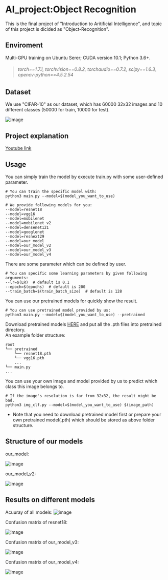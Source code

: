 # AI_project:Object Recognition
This is the final project of "Introduction to Aritificial Intelligence", and topic of this project is dicided as "Object-Recognition".

## Enviroment
Multi-GPU training on Ubuntu Serer; CUDA version 10.1; Python 3.6+.
> ###### torch==1.7.1, torchvision==0.8.2, torchaudio==0.7.2, scipy==1.6.3, opencv-python==4.5.2.54

## Dataset
We use "CIFAR-10" as our dataset, which has 60000 32x32 images and 10 different classes (50000 for train, 10000 for test).

![image](https://github.com/Tiffamy/Object_Recognition-AI_project-/blob/main/image/cifar-10.png)

## Project explanation
[Youtube link](https://drive.google.com/drive/folders/18hrbUlK1-fwN2j3exj2JmIf_pVcZTL_U?usp=sharing)

## Usage
You can simply train the model by execute train.py with some user-defined parameter.

```
# You can train the specific model with: 
python3 main.py --model=$(model_you_want_to_use)

# We provide following models for you:
--model=resnet18
--model=vgg16
--model=mobilenet
--model=mobilenet_v2
--model=densenet121
--model=googlenet
--model=resnext29
--model=our_model
--model=our_model_v2
--model=our_model_v3
--model=our_model_v4
```
There are some parameter which can be defined by user.
```
# You can specific some learning parameters by given following arguments:
--lr=$(LR)  # default is 0.1
--epoch=$(epochs)  # default is 200
--train_batch=$(train_batch_size)  # default is 128
```
You can use our pretrained models for quickly show the result.  
```
# You can use pretrained model provided by us:
python3 main.py --model=$(model_you_want_to_use) --pretrained
```
Download pretrained models [HERE](https://drive.google.com/drive/folders/18hrbUlK1-fwN2j3exj2JmIf_pVcZTL_U?usp=sharing) and put all the .pth files into pretrained directory.  
An example folder structure:
```
root
└── pretrained
    └── resnet18.pth
    └── vgg16.pth
    ...
└── main.py
...
```
You can use your own image and model provided by us to predict which class this image belongs to.  
```
# If the image's resolution is far from 32x32, the result might be bad.
python3 img_clf.py --model=$(model_you_want_to_use) $(image_path)
```
* Note that you need to download pretrained model first or prepare your own pretrained model(.pth) which should be stored as above folder structure.
## Structure of our models
our_model:

![image](https://github.com/Tiffamy/Object_Recognition-AI_project-/blob/main/image/v1.jpg)

our_model_v2:

![image](https://github.com/Tiffamy/Object_Recognition-AI_project-/blob/main/image/v2.jpg)
## Results on different models
Acuuray of all models:
![image](https://github.com/Tiffamy/Object_Recognition-AI_project-/blob/main/image/exp1.jpg)

Confusion matrix of resnet18:

![image](https://github.com/Tiffamy/Object_Recognition-AI_project-/blob/main/image/resnet.png)

Confusion matrix of our_model_v3:

![image](https://github.com/Tiffamy/Object_Recognition-AI_project-/blob/main/image/exp2.png)

Confusion matrix of our_model_v4:

![image](https://github.com/Tiffamy/Object_Recognition-AI_project-/blob/main/image/exp3.png)
